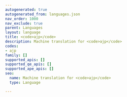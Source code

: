 ```yaml
---
autogenerated: true
autogenerated_from: languages.json
nav_order: 1000
nav_exclude: true
parent: Languages
layout: language
title: <code>ajp</code>
description: Machine translation for <code>ajp</code>
codes:
- ajp
family: []
supported_apis: []
supported_qe_apis: []
supported_ape_apis: []
seo:
  name: Machine translation for <code>ajp</code>
  type: Language

---
```


